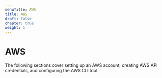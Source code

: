 ```yaml
---
menuTitle: AWS
title: AWS
draft: false
chapter: true
weight: 1
---
```


# AWS

The following sections cover setting up an AWS account, creating AWS API credentials, and configuring the AWS CLI tool.



